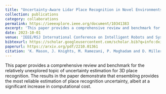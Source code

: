 ```yaml
---
title: "Uncertainty-Aware Lidar Place Recognition in Novel Environments"
collection: publications
category: collaborations
permalink: https://ieeexplore.ieee.org/document/10341383
excerpt: 'This paper provides a comprehensive review and benchmark for the relatively unexplored topic of uncertainty estimation for 3D place recognition.  The results in the paper demonstrate that ensembling provides the most reliable estimation of place recognition uncertainty, albeit at a significant increase in computational cost.'
date: 2023-10-01
venue: 'IEEE/RSJ International Conference on Intelligent Robots and Systems (IROS)'
bibtexurl: https://scholar.googleusercontent.com/scholar.bib?q=info:dxi1a5lL8GkJ:scholar.google.com/&output=citation&scisdr=CgIrYr3uEKrk9pm2AFw:AAZF9b8AAAAAaFuwGFxRCsRbyCrdGuU5GdQFZ5s&scisig=AAZF9b8AAAAAaFuwGASi6r8_uHCzdgw7y9FLO2k&scisf=4&ct=citation&cd=-1&hl=en
paperurl: https://arxiv.org/pdf/2210.01361
citation: 'K. Mason, J. Knights, M. Ramezani, P. Moghadam and D. Miller, <i>"Uncertainty-Aware Lidar Place Recognition in Novel Environments,"</i> 2023 IEEE/RSJ International Conference on Intelligent Robots and Systems (IROS), Detroit, MI, USA, 2023, pp. 3366-3373, doi: 10.1109/IROS55552.2023.10341383.'
---
```


This paper provides a comprehensive review and benchmark for the relatively unexplored topic of uncertainty estimation for 3D place recognition.  The results in the paper demonstrate that ensembling provides the most reliable estimation of place recognition uncertainty, albeit at a significant increase in computational cost.